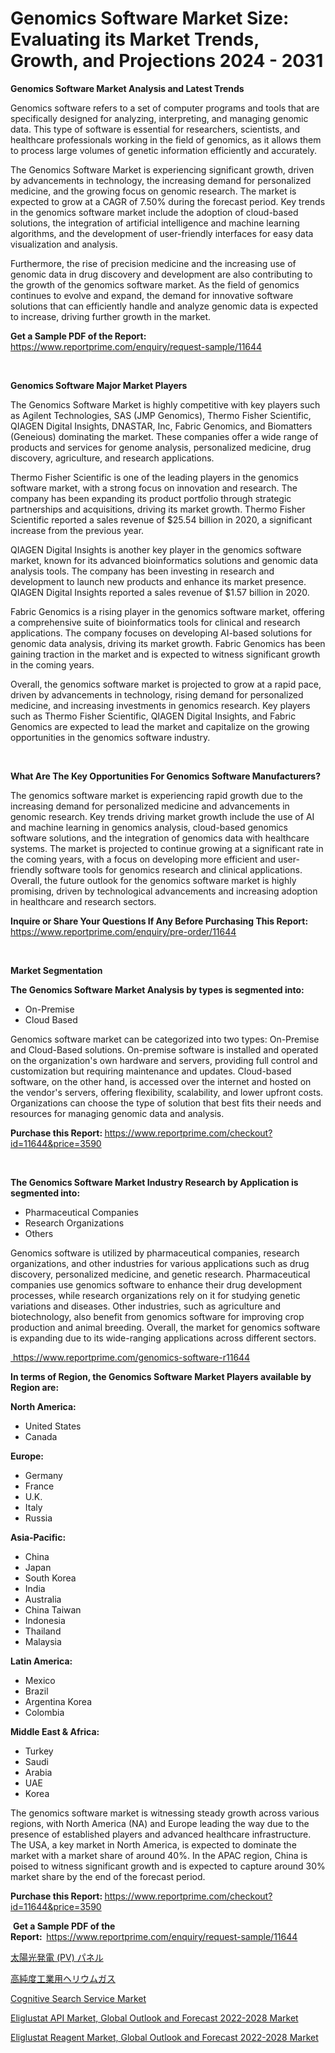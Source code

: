 <p><h1>Genomics Software Market Size: Evaluating its Market Trends, Growth, and Projections 2024 - 2031</h1></p><p><strong>Genomics Software Market Analysis and Latest Trends</strong></p>
<p><p>Genomics software refers to a set of computer programs and tools that are specifically designed for analyzing, interpreting, and managing genomic data. This type of software is essential for researchers, scientists, and healthcare professionals working in the field of genomics, as it allows them to process large volumes of genetic information efficiently and accurately.</p><p>The Genomics Software Market is experiencing significant growth, driven by advancements in technology, the increasing demand for personalized medicine, and the growing focus on genomic research. The market is expected to grow at a CAGR of 7.50% during the forecast period. Key trends in the genomics software market include the adoption of cloud-based solutions, the integration of artificial intelligence and machine learning algorithms, and the development of user-friendly interfaces for easy data visualization and analysis.</p><p>Furthermore, the rise of precision medicine and the increasing use of genomic data in drug discovery and development are also contributing to the growth of the genomics software market. As the field of genomics continues to evolve and expand, the demand for innovative software solutions that can efficiently handle and analyze genomic data is expected to increase, driving further growth in the market.</p></p>
<p><strong>Get a Sample PDF of the Report:&nbsp;</strong> <a href="https://www.reportprime.com/enquiry/request-sample/11644">https://www.reportprime.com/enquiry/request-sample/11644</a></p>
<p>&nbsp;</p>
<p><strong>Genomics Software Major Market Players</strong></p>
<p><p>The Genomics Software Market is highly competitive with key players such as Agilent Technologies, SAS (JMP Genomics), Thermo Fisher Scientific, QIAGEN Digital Insights, DNASTAR, Inc, Fabric Genomics, and Biomatters (Geneious) dominating the market. These companies offer a wide range of products and services for genome analysis, personalized medicine, drug discovery, agriculture, and research applications.</p><p>Thermo Fisher Scientific is one of the leading players in the genomics software market, with a strong focus on innovation and research. The company has been expanding its product portfolio through strategic partnerships and acquisitions, driving its market growth. Thermo Fisher Scientific reported a sales revenue of $25.54 billion in 2020, a significant increase from the previous year.</p><p>QIAGEN Digital Insights is another key player in the genomics software market, known for its advanced bioinformatics solutions and genomic data analysis tools. The company has been investing in research and development to launch new products and enhance its market presence. QIAGEN Digital Insights reported a sales revenue of $1.57 billion in 2020.</p><p>Fabric Genomics is a rising player in the genomics software market, offering a comprehensive suite of bioinformatics tools for clinical and research applications. The company focuses on developing AI-based solutions for genomic data analysis, driving its market growth. Fabric Genomics has been gaining traction in the market and is expected to witness significant growth in the coming years.</p><p>Overall, the genomics software market is projected to grow at a rapid pace, driven by advancements in technology, rising demand for personalized medicine, and increasing investments in genomics research. Key players such as Thermo Fisher Scientific, QIAGEN Digital Insights, and Fabric Genomics are expected to lead the market and capitalize on the growing opportunities in the genomics software industry.</p></p>
<p>&nbsp;</p>
<p><strong>What Are The Key Opportunities For Genomics Software Manufacturers?</strong></p>
<p><p>The genomics software market is experiencing rapid growth due to the increasing demand for personalized medicine and advancements in genomic research. Key trends driving market growth include the use of AI and machine learning in genomics analysis, cloud-based genomics software solutions, and the integration of genomics data with healthcare systems. The market is projected to continue growing at a significant rate in the coming years, with a focus on developing more efficient and user-friendly software tools for genomics research and clinical applications. Overall, the future outlook for the genomics software market is highly promising, driven by technological advancements and increasing adoption in healthcare and research sectors.</p></p>
<p><strong>Inquire or Share Your Questions If Any Before Purchasing This Report:</strong> <a href="https://www.reportprime.com/enquiry/pre-order/11644">https://www.reportprime.com/enquiry/pre-order/11644</a></p>
<p>&nbsp;</p>
<p><strong>Market Segmentation</strong></p>
<p><strong>The Genomics Software Market Analysis by types is segmented into:</strong></p>
<p><ul><li>On-Premise</li><li>Cloud Based</li></ul></p>
<p><p>Genomics software market can be categorized into two types: On-Premise and Cloud-Based solutions. On-premise software is installed and operated on the organization's own hardware and servers, providing full control and customization but requiring maintenance and updates. Cloud-based software, on the other hand, is accessed over the internet and hosted on the vendor's servers, offering flexibility, scalability, and lower upfront costs. Organizations can choose the type of solution that best fits their needs and resources for managing genomic data and analysis.</p></p>
<p><strong>Purchase this Report:&nbsp;</strong><a href="https://www.reportprime.com/checkout?id=11644&price=3590">https://www.reportprime.com/checkout?id=11644&price=3590</a></p>
<p>&nbsp;</p>
<p><strong>The Genomics Software Market Industry Research by Application is segmented into:</strong></p>
<p><ul><li>Pharmaceutical Companies</li><li>Research Organizations</li><li>Others</li></ul></p>
<p><p>Genomics software is utilized by pharmaceutical companies, research organizations, and other industries for various applications such as drug discovery, personalized medicine, and genetic research. Pharmaceutical companies use genomics software to enhance their drug development processes, while research organizations rely on it for studying genetic variations and diseases. Other industries, such as agriculture and biotechnology, also benefit from genomics software for improving crop production and animal breeding. Overall, the market for genomics software is expanding due to its wide-ranging applications across different sectors.</p></p>
<p><a href="https://www.reportprime.com/genomics-software-r11644">&nbsp;https://www.reportprime.com/genomics-software-r11644</a></p>
<p><strong>In terms of Region, the Genomics Software Market Players available by Region are:</strong></p>
<p>
    <p> <strong> North America: </strong>
        <ul>
            <li>United States</li>
            <li>Canada</li>
        </ul>
        </p> 
    <p> <strong> Europe: </strong>
        <ul>
            <li>Germany</li>
            <li>France</li>
            <li>U.K.</li>
            <li>Italy</li>
            <li>Russia</li>
        </ul>
        </p> 
    <p> <strong> Asia-Pacific: </strong>
        <ul>
            <li>China</li>
            <li>Japan</li>
            <li>South Korea</li>
            <li>India</li>
            <li>Australia</li>
            <li>China Taiwan</li>
            <li>Indonesia</li>
            <li>Thailand</li>
            <li>Malaysia</li>
        </ul>
        </p> 
    <p> <strong> Latin America: </strong>
        <ul>
            <li>Mexico</li>
            <li>Brazil</li>
            <li>Argentina Korea</li>
            <li>Colombia</li>
        </ul>
        </p> 
    <p> <strong> Middle East & Africa: </strong>
        <ul>
            <li>Turkey</li>
            <li>Saudi</li>
            <li>Arabia</li>
            <li>UAE</li>
            <li>Korea</li>
        </ul>
    </p>
    </p>
<p><p>The genomics software market is witnessing steady growth across various regions, with North America (NA) and Europe leading the way due to the presence of established players and advanced healthcare infrastructure. The USA, a key market in North America, is expected to dominate the market with a market share of around 40%. In the APAC region, China is poised to witness significant growth and is expected to capture around 30% market share by the end of the forecast period.</p></p>
<p><strong>Purchase this Report: </strong><a href="https://www.reportprime.com/checkout?id=11644&price=3590">https://www.reportprime.com/checkout?id=11644&price=3590</a></p>
<p>&nbsp;<strong>Get a Sample PDF of the Report:&nbsp;&nbsp;</strong><a href="https://www.reportprime.com/enquiry/request-sample/11644">https://www.reportprime.com/enquiry/request-sample/11644</a></p>
<p><strong></strong></p>
<p><p><a href="https://medium.com/@stellaca2cz/%E6%AC%A1%E3%81%AE%E6%96%87%E7%AB%A0%E3%82%92%E6%97%A5%E6%9C%AC%E8%AA%9E%E3%81%AB%E7%BF%BB%E8%A8%B3%E3%81%97%E3%81%BE%E3%81%99-2024%E5%B9%B4%E3%81%8B%E3%82%892031%E5%B9%B4%E3%81%BE%E3%81%A7%E3%81%AE%E6%9C%9F%E9%96%93%E3%81%AB%E4%BA%88%E6%B8%AC%E3%81%95%E3%82%8C%E3%82%8B%E6%8A%95%E8%B3%87%E5%AE%B6%E3%81%8A%E3%82%88%E3%81%B3%E3%82%B9%E3%83%86%E3%83%BC%E3%82%AF%E3%83%9B%E3%83%AB%E3%83%80%E3%83%BC%E5%90%91%E3%81%91%E3%81%AE%E5%B8%82%E5%A0%B4%E5%88%86%E6%9E%90-%E6%96%B0%E8%88%88%E5%A4%AA%E9%99%BD%E5%85%89%E7%99%BA%E9%9B%BB-pv-%E3%83%91%E3%83%8D%E3%83%AB%E5%B8%82%E5%A0%B4%E3%81%AE%E6%A9%9F%E4%BC%9A-e3db25b20018">太陽光発電 (PV) パネル</a></p><p><a href="https://medium.com/@stellaca2cz/%E9%AB%98%E7%B4%94%E5%BA%A6%E7%94%A3%E6%A5%AD%E7%94%A8%E3%83%98%E3%83%AA%E3%82%A6%E3%83%A0%E3%82%AC%E3%82%B9%E5%B8%82%E5%A0%B4%E3%81%AE%E6%96%B0%E8%88%88%E3%83%88%E3%83%AC%E3%83%B3%E3%83%89%E3%81%A8%E5%B0%86%E6%9D%A5%E3%81%AE%E5%B1%95%E6%9C%9B-2024%E5%B9%B4%E3%81%8B%E3%82%892031%E5%B9%B4%E3%81%BE%E3%81%A7%E3%81%AE%E6%9C%9F%E9%96%93-a5e43e3ce3ea">高純度工業用ヘリウムガス</a></p><p><a href="https://github.com/ChiragRP21/Market-Research-Report-List-6/blob/main/cognitive-search-service-market.md">Cognitive Search Service Market</a></p><p><a href="https://issuu.com/reportprime-2/docs/eliglustat-api-market-global-outloo_83586091e1daea">Eliglustat API Market, Global Outlook and Forecast 2022-2028 Market</a></p><p><a href="https://issuu.com/reportprime-2/docs/eliglustat-reagent-market-global-ou_a5f98aed0947cc">Eliglustat Reagent Market, Global Outlook and Forecast 2022-2028 Market</a></p></p>